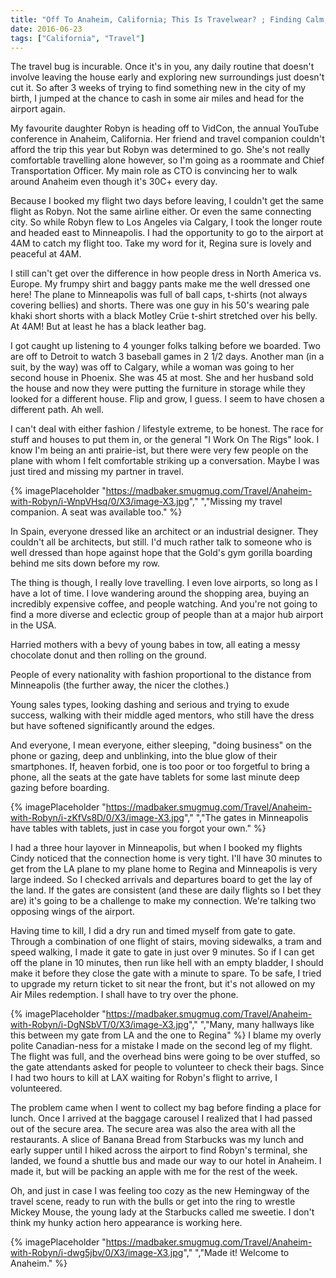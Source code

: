 ```yaml
---
title: "Off To Anaheim, California; This Is Travelwear? ; Finding Calm, and Something to Eat in a Sea of People; Buddy, Can You Spare a Screen?"
date: 2016-06-23
tags: ["California", "Travel"]
---
```


The travel bug is incurable. Once it's in you, any daily routine that doesn't involve leaving the house early and exploring new surroundings just doesn't cut it. So after 3 weeks of trying to find something new in the city of my birth, I jumped at the chance to cash in some air miles and head for the airport again.

My favourite daughter Robyn is heading off to VidCon, the annual YouTube conference in Anaheim, California. Her friend and travel companion couldn't afford the trip this year but Robyn was determined to go. She's not really comfortable travelling alone however, so I'm going as a roommate and Chief Transportation Officer. My main role as CTO is convincing her to walk around Anaheim even though it's 30C+ every day.

Because I booked my flight two days before leaving, I couldn't get the same flight as Robyn. Not the same airline either. Or even the same connecting city. So while Robyn flew to Los Angeles via Calgary, I took the longer route and headed east to Minneapolis. I had the opportunity to go to the airport at 4AM to catch my flight too. Take my word for it, Regina sure is lovely and peaceful at 4AM.

I still can't get over the difference in how people dress in North America vs. Europe. My frumpy shirt and baggy pants make me the well dressed one here! The plane to Minneapolis was full of ball caps, t-shirts (not always covering bellies) and shorts. There was one guy in his 50's wearing pale khaki short shorts with a black Motley Crüe t-shirt stretched over his belly. At 4AM! But at least he has a black leather bag.

I got caught up listening to 4 younger folks talking before we boarded. Two are off to Detroit to watch 3 baseball games in 2 1/2 days. Another man (in a suit, by the way) was off to Calgary, while a woman was going to her second house in Phoenix. She was 45 at most. She and her husband sold the house and now they were putting the furniture in storage while they looked for a different house. Flip and grow, I guess. I seem to have chosen a different path. Ah well.

I can't deal with either fashion / lifestyle extreme, to be honest. The race for stuff and houses to put them in, or the general "I Work On The Rigs" look. I know I'm being an anti prairie-ist, but there were very few people on the plane with whom I felt comfortable striking up a conversation. Maybe I was just tired and missing my partner in travel.

{% imagePlaceholder "https://madbaker.smugmug.com/Travel/Anaheim-with-Robyn/i-WnpVHsq/0/X3/image-X3.jpg"," ","Missing my travel companion. A seat was available too." %} 

In Spain, everyone dressed like an architect or an industrial designer. They couldn't all be architects, but still. I'd much rather talk to someone who is well dressed than hope against hope that the Gold's gym gorilla boarding behind me sits down before my row.

The thing is though, I really love travelling. I even love airports, so long as I have a lot of time. I love wandering around the shopping area, buying an incredibly expensive coffee, and people watching. And you're not going to find a more diverse and eclectic group of people than at a major hub airport in the USA.

Harried mothers with a bevy of young babes in tow, all eating a messy chocolate donut and then rolling on the ground.

People of every nationality with fashion proportional to the distance from Minneapolis (the further away, the nicer the clothes.)

Young sales types, looking dashing and serious and trying to exude success, walking with their middle aged mentors, who still have the dress but have softened significantly around the edges.

And everyone, I mean everyone, either sleeping, "doing business" on the phone or gazing, deep and unblinking, into the blue glow of their smartphones. If, heaven forbid, one is too poor or too forgetful to bring a phone, all the seats at the gate have tablets for some last minute deep gazing before boarding.

{% imagePlaceholder "https://madbaker.smugmug.com/Travel/Anaheim-with-Robyn/i-zKfVs8D/0/X3/image-X3.jpg"," ","The gates in Minneapolis have tables with tablets, just in case you forgot your own." %}

I had a three hour layover in Minneapolis, but when I booked my flights Cindy noticed that the connection home is very tight. I'll have 30 minutes to get from the LA plane to my plane home to Regina and Minneapolis is very large indeed. So I checked arrivals and departures board to get the lay of the land. If the gates are consistent (and these are daily flights so I bet they are) it's going to be a challenge to make my connection. We're talking two opposing wings of the airport.

Having time to kill, I did a dry run and timed myself from gate to gate. Through a combination of one flight of stairs, moving sidewalks, a tram and speed walking, I made it gate to gate in just over 9 minutes. So if I can get off the plane in 10 minutes, then run like hell with an empty bladder, I should make it before they close the gate with a minute to spare. To be safe, I tried to upgrade my return ticket to sit near the front, but it's not allowed on my Air Miles redemption. I shall have to try over the phone.

{% imagePlaceholder "https://madbaker.smugmug.com/Travel/Anaheim-with-Robyn/i-DgNSbVT/0/X3/image-X3.jpg"," ","Many, many hallways like this between my gate from LA and the one to Regina" %} 
I blame my overly polite Canadian-ness for a mistake I made on the second leg of my flight. The flight was full, and the overhead bins were going to be over stuffed, so the gate attendants asked for people to volunteer to check their bags. Since I had two hours to kill at LAX waiting for Robyn's flight to arrive, I volunteered.

The problem came when I went to collect my bag before finding a place for lunch. Once I arrived at the baggage carousel I realized that I had passed out of the secure area. The secure area was also the area with all the restaurants. A slice of Banana Bread from Starbucks was my lunch and early supper until I hiked across the airport to find Robyn's terminal, she landed, we found a shuttle bus and made our way to our hotel in Anaheim. I made it, but will be packing an apple with me for the rest of the week.

Oh, and just in case I was feeling too cozy as the new Hemingway of the travel scene, ready to run with the bulls or get into the ring to wrestle Mickey Mouse, the young lady at the Starbucks called me sweetie. I don't think my hunky action hero appearance is working here.

{% imagePlaceholder "https://madbaker.smugmug.com/Travel/Anaheim-with-Robyn/i-dwg5jbv/0/X3/image-X3.jpg"," ","Made it! Welcome to Anaheim." %} 